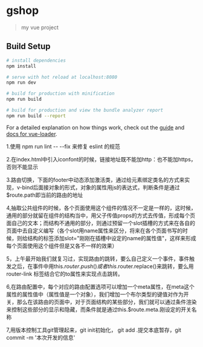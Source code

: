 # gshop

> my vue project

## Build Setup

```bash
# install dependencies
npm install

# serve with hot reload at localhost:8080
npm run dev

# build for production with minification
npm run build

# build for production and view the bundle analyzer report
npm run build --report
```

For a detailed explanation on how things work, check out the [guide](http://vuejs-templates.github.io/webpack/) and [docs for vue-loader](http://vuejs.github.io/vue-loader).

1.使用 npm run lint -- --fix 来修复 eslint 的规范

2.在index.html中引入iconfont的时候，链接地址既不能加http：也不能加https，否则不能显示

3.路由切换，下面的footer中动态添加激活类，通过给元素绑定类名的方式来实现，v-bind后面接对象的形式，对象的属性用js的表达式，判断条件是通过$route.path即当前的路由的地址

4,抽取公共组件的时候，各个页面使用这个组件的情况不一定是一样的，这时候，通用的部分就留在组件的结构当中，用父子传值props的方式去传值，形成每个页面自己的文本；而结构不通用的部分，则通过预留一个slot插槽的方式来在各自的页面中去自定义编写（各个slot用name属性来区分，将来在各个页面书写的时候，则给结构的标签添加slot="刚刚在插槽中设定的name的属性值"，这样来形成每个页面使用这个组件但是又各不一样的效果）

5，上午最开始我们就复习过，实现路由的跳转，要么自己定义一个事件，事件触发之后，在事件中用this.$router.push()或者this.$router.replace()来跳转，要么用router-link 标签结合它的to属性来实现点击跳转。

6,在路由配置中，每个对应的路由配置选项可以增加一个meta属性，在meta这个属性的属性值中（属性值是一个对象），我们增加一个布尔类型的键值对作为开关，那么在该路由的页面中，对于页面结构的某些部分，我们就可以通过条件渲染来控制这些部分的显示和隐藏，而条件就是通过this.$route.meta.刚设定的开关名称

7,用版本控制工具git管理起来，git init初始化， git add .提交本底暂存，git commit -m '本次开发的信息'
